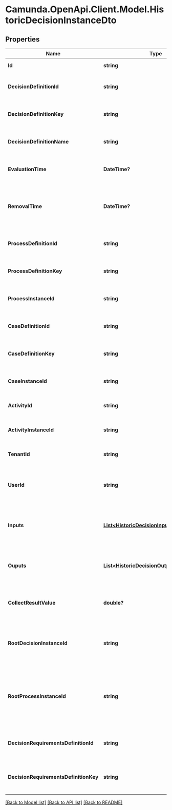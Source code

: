 # Camunda.OpenApi.Client.Model.HistoricDecisionInstanceDto

## Properties

Name | Type | Description | Notes
------------ | ------------- | ------------- | -------------
**Id** | **string** | The id of the decision instance. | [optional] 
**DecisionDefinitionId** | **string** | The id of the decision definition that this decision instance belongs to. | [optional] 
**DecisionDefinitionKey** | **string** | The key of the decision definition that this decision instance belongs to. | [optional] 
**DecisionDefinitionName** | **string** | The name of the decision definition that this decision instance belongs to. | [optional] 
**EvaluationTime** | **DateTime?** | The time the instance was evaluated.  [Default format](https://docs.camunda.org/manual/7.21/reference/rest/overview/date-format/) &#x60;yyyy-MM-dd&#39;T&#39;HH:mm:ss.SSSZ&#x60;. | [optional] 
**RemovalTime** | **DateTime?** | The time after which the instance should be removed by the History Cleanup job. [Default format](https://docs.camunda.org/manual/7.21/reference/rest/overview/date-format/) &#x60;yyyy-MM-dd&#39;T&#39;HH:mm:ss.SSSZ&#x60;. | [optional] 
**ProcessDefinitionId** | **string** | The id of the process definition that this decision instance belongs to. | [optional] 
**ProcessDefinitionKey** | **string** | The key of the process definition that this decision instance belongs to. | [optional] 
**ProcessInstanceId** | **string** | The id of the process instance that this decision instance belongs to. | [optional] 
**CaseDefinitionId** | **string** | The id of the case definition that this decision instance belongs to. | [optional] 
**CaseDefinitionKey** | **string** | The key of the case definition that this decision instance belongs to. | [optional] 
**CaseInstanceId** | **string** | The id of the case instance that this decision instance belongs to. | [optional] 
**ActivityId** | **string** | The id of the activity that this decision instance belongs to. | [optional] 
**ActivityInstanceId** | **string** | The id of the activity instance that this decision instance belongs to. | [optional] 
**TenantId** | **string** | The tenant id of the historic decision instance. | [optional] 
**UserId** | **string** | The id of the authenticated user that has evaluated this decision instance without a process or case instance. | [optional] 
**Inputs** | [**List&lt;HistoricDecisionInputInstanceDto&gt;**](HistoricDecisionInputInstanceDto.md) | The list of decision input values. **Only exists** if &#x60;includeInputs&#x60; was set to &#x60;true&#x60; in the query. | [optional] 
**Ouputs** | [**List&lt;HistoricDecisionOutputInstanceDto&gt;**](HistoricDecisionOutputInstanceDto.md) | The list of decision output values. **Only exists** if &#x60;includeOutputs&#x60; was set to &#x60;true&#x60; in the query. | [optional] 
**CollectResultValue** | **double?** | The result of the collect aggregation of the decision result if used. &#x60;null&#x60; if no aggregation was used. | [optional] 
**RootDecisionInstanceId** | **string** | The decision instance id of the evaluated root decision. Can be &#x60;null&#x60; if this instance is the root decision instance of the evaluation. | [optional] 
**RootProcessInstanceId** | **string** | The process instance id of the root process instance that initiated the evaluation of this decision. Can be &#x60;null&#x60; if this decision instance is not evaluated as part of a BPMN process. | [optional] 
**DecisionRequirementsDefinitionId** | **string** | The id of the decision requirements definition that this decision instance belongs to. | [optional] 
**DecisionRequirementsDefinitionKey** | **string** | The key of the decision requirements definition that this decision instance belongs to. | [optional] 

[[Back to Model list]](../README.md#documentation-for-models) [[Back to API list]](../README.md#documentation-for-api-endpoints) [[Back to README]](../README.md)

